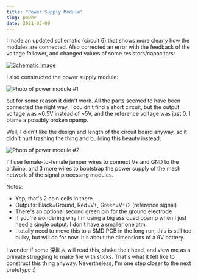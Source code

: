 ```yaml
---
title: "Power Supply Module"
slug: power
date: 2021-05-09
---
```


I made an updated schematic (circuit 6) that shows more clearly how the modules
are connected.  Also corrected an error with the feedback of the voltage
follower, and changed values of some resistors/capacitors:

[![Schematic image](/img/circuits/c6.png)](/c6)

I also constructed the power supply module:

![Photo of power module #1](/img/blog/2021-05-09_failed_power_module.jpg)

but for some reason it didn't work. All the parts seemed to have been connected
the right way, I couldn't find a short circuit, but the output voltage was
~0.5V instead of ~5V, and the reference voltage was just 0.  I blame a possibly
broken opamp.

Well, I didn't like the design and length of the circuit board anyway, so it
didn't hurt trashing the thing and building this beauty instead:

![Photo of power module #2](/img/boards/psylink6_powermodule.jpg)

I'll use female-to-female jumper wires to connect V+ and GND to the arduino,
and 3 more wires to bootstrap the power supply of the mesh network of the
signal processing modules.

Notes:

- Yep, that's 2 coin cells in there
- Outputs: Black=Ground, Red=V+, Green=V+/2 (reference signal)
- There's an optional second green pin for the ground electrode
- If you're wondering why I'm using a big ass quad opamp when I just need a
  single output:  I don't have a smaller one atm.
- I totally need to move this to a SMD PCB in the long run, this is still too
  bulky, but will do for now.  It's about the dimensions of a 9V battery.

I wonder if some 深圳人 will read this, shake their head, and view me as
a primate struggling to make fire with sticks.  That's what it felt like
to construct this thing anyway.  Nevertheless, I'm one step closer to the next
prototype :)
